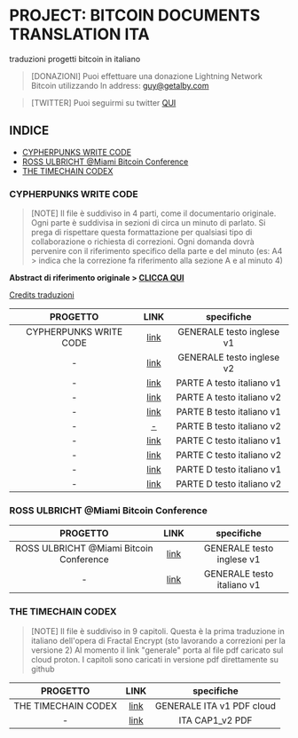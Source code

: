 # PROJECT: BITCOIN DOCUMENTS TRANSLATION ITA
traduzioni progetti bitcoin in italiano
> [DONAZIONI] Puoi effettuare una donazione Lightning Network Bitcoin utilizzando ln address: guy@getalby.com

> [TWITTER] Puoi seguirmi su twitter [QUI](https://www.twitter.com/AnonSatoshy) 


## INDICE
* [CYPHERPUNKS WRITE CODE](https://github.com/Cmod777/PROJECT-BITCOIN-DOCUMENT-TRANSLATION#cypherpunks-write-code)
* [ROSS ULBRICHT @Miami Bitcoin Conference](https://github.com/Cmod777/PROJECT-BITCOIN-DOCUMENT-TRANSLATION#ross-ulbricht-miami-bitcoin-conference)
* [THE TIMECHAIN CODEX](https://github.com/Cmod777/PROJECT-BITCOIN-DOCUMENT-TRANSLATION#the-timechain-codex)

### CYPHERPUNKS WRITE CODE
> [NOTE] Il file è suddiviso in 4 parti, come il documentario originale. Ogni parte è suddivisa in sezioni di circa un minuto di parlato. Si prega di rispettare questa formattazione per qualsiasi tipo di collaborazione o richiesta di correzioni. Ogni domanda dovrà pervenire con il riferimento specifico della parte e del minuto (es: A4 > indica che la correzione fa riferimento alla sezione A e al minuto 4)

**Abstract di riferimento originale > [CLICCA QUI](https://github.com/Cmod777/PROJECT-BITCOIN-DOCUMENT-TRANSLATION/blob/main/CYPHERPUNKS_WRITE_CODE.md)**

[Credits traduzioni](https://github.com/Cmod777/PROJECT-BITCOIN-DOCUMENT-TRANSLATION/blob/main/CWC_credits.txt)


| PROGETTO | LINK| specifiche | 
|:--------------:|:-------------:|:--------------:|
CYPHERPUNKS WRITE CODE|[link](https://github.com/Cmod777/TRANSLATE_ita/blob/main/ENG_TEXT_V1.txt)|GENERALE testo inglese v1|
-|[link](https://github.com/Cmod777/TRANSLATE_ita/blob/main/CWC_eng_v2.txt)|GENERALE testo inglese v2|
-|[link](https://github.com/Cmod777/PROJECT-BITCOIN-DOCUMENT-TRANSLATION/blob/main/Parte_A_ITA_v1.txt)|PARTE A testo italiano v1|
-|[link](https://github.com/Cmod777/PROJECT-BITCOIN-DOCUMENT-TRANSLATION/blob/main/CypherpunksWriteCode-Parte_A_ITA-v-mp2023-01-01.txt)|PARTE A testo italiano v2|
-|[link](https://github.com/Cmod777/TRANSLATE_ita/blob/main/Parte_B_ita_v1.txt)|PARTE B testo italiano v1|
-|[-](link)|PARTE B testo italiano v2|
-|[link](https://github.com/Cmod777/TRANSLATE_ita/blob/main/Parte_C_ITA_v1.txt)|PARTE C testo italiano v1|
-|[link](https://github.com/Cmod777/PROJECT-BITCOIN-DOCUMENT-TRANSLATION/blob/main/Parte_C_ITA_v2.txt)|PARTE C testo italiano v2|
-|[link](https://github.com/Cmod777/TRANSLATE_ita/blob/main/Parte_D_Ita_v1.txt)|PARTE D testo italiano v1|
-|[link](https://github.com/Cmod777/TRANSLATE_ita/blob/main/parte_D_ITA_v2.txt)|PARTE D testo italiano v2|


### ROSS ULBRICHT @Miami Bitcoin Conference

| PROGETTO | LINK| specifiche | 
|:--------------:|:-------------:|:--------------:|
ROSS ULBRICHT @Miami Bitcoin Conference|[link](https://github.com/Cmod777/PROJECT-BITCOIN-DOCUMENT-TRANSLATION/blob/main/VIDEO/Ross%20Ulbricht%20speaks%20at%20the%202021%20Miami%20Bitcoin%20Conference/ENG_V1.txt)|GENERALE testo inglese v1|
-|[link](-)|GENERALE testo italiano v1|

### THE TIMECHAIN CODEX
> [NOTE] Il file è suddiviso in 9 capitoli. Questa è la prima traduzione in italiano dell'opera di Fractal Encrypt
> (sto lavorando a correzioni per la versione 2) Al momento il link "generale" porta al file pdf caricato sul cloud proton. I capitoli sono caricati in versione pdf direttamente su github

| PROGETTO | LINK| specifiche | 
|:--------------:|:-------------:|:--------------:|
THE TIMECHAIN CODEX|[link](https://drive.proton.me/urls/FQFCM5ZXVC#wdKvJfrPLtiy)|GENERALE ITA v1 PDF cloud|
-|[link](https://github.com/Cmod777/PROJECT-BITCOIN-DOCUMENT-TRANSLATION/blob/main/TIMECHAIN%20CODEX_CAP%201_v2_ita.pdf)|ITA CAP1_v2 PDF|

